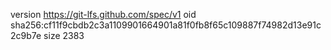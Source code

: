 version https://git-lfs.github.com/spec/v1
oid sha256:cf11f9cbdb2c3a1109901664901a81f0fb8f65c109887f74982d13e91c2c9b7e
size 2383
